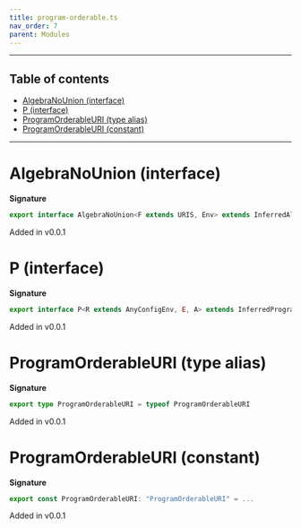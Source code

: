 ```yaml
---
title: program-orderable.ts
nav_order: 7
parent: Modules
---
```


---

<h2 class="text-delta">Table of contents</h2>

- [AlgebraNoUnion (interface)](#algebranounion-interface)
- [P (interface)](#p-interface)
- [ProgramOrderableURI (type alias)](#programorderableuri-type-alias)
- [ProgramOrderableURI (constant)](#programorderableuri-constant)

---

# AlgebraNoUnion (interface)

**Signature**

```ts
export interface AlgebraNoUnion<F extends URIS, Env> extends InferredAlgebra<F, ProgramOrderableURI, Env> {}
```

Added in v0.0.1

# P (interface)

**Signature**

```ts
export interface P<R extends AnyConfigEnv, E, A> extends InferredProgram<R, E, A, ProgramOrderableURI> {}
```

Added in v0.0.1

# ProgramOrderableURI (type alias)

**Signature**

```ts
export type ProgramOrderableURI = typeof ProgramOrderableURI
```

Added in v0.0.1

# ProgramOrderableURI (constant)

**Signature**

```ts
export const ProgramOrderableURI: "ProgramOrderableURI" = ...
```

Added in v0.0.1
